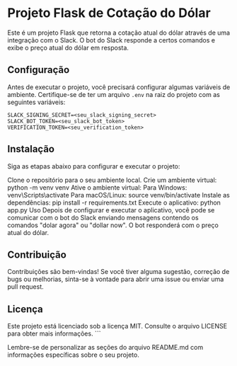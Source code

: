 # Projeto Flask de Cotação do Dólar

Este é um projeto Flask que retorna a cotação atual do dólar através de uma integração com o Slack. O bot do Slack responde a certos comandos e exibe o preço atual do dólar em resposta.

## Configuração

Antes de executar o projeto, você precisará configurar algumas variáveis de ambiente. Certifique-se de ter um arquivo `.env` na raiz do projeto com as seguintes variáveis:
```
SLACK_SIGNING_SECRET=<seu_slack_signing_secret> 
SLACK_BOT_TOKEN=<seu_slack_bot_token> 
VERIFICATION_TOKEN=<seu_verification_token> 
```

## Instalação
Siga as etapas abaixo para configurar e executar o projeto:

Clone o repositório para o seu ambiente local.
Crie um ambiente virtual: python -m venv venv
Ative o ambiente virtual:
Para Windows: venv\Scripts\activate
Para macOS/Linux: source venv/bin/activate
Instale as dependências: pip install -r requirements.txt
Execute o aplicativo: python app.py
Uso
Depois de configurar e executar o aplicativo, você pode se comunicar com o bot do Slack enviando mensagens contendo os comandos "dolar agora" ou "dollar now". O bot responderá com o preço atual do dólar.

## Contribuição
Contribuições são bem-vindas! Se você tiver alguma sugestão, correção de bugs ou melhorias, sinta-se à vontade para abrir uma issue ou enviar uma pull request.

## Licença
Este projeto está licenciado sob a licença MIT. Consulte o arquivo LICENSE para obter mais informações. ```

Lembre-se de personalizar as seções do arquivo README.md com informações específicas sobre o seu projeto.
